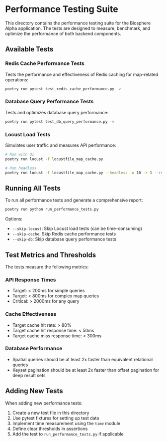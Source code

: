 # Performance Testing Suite

This directory contains the performance testing suite for the Biosphere Alpha application. The tests are designed to measure, benchmark, and optimize the performance of both backend components.

## Available Tests

### Redis Cache Performance Tests

Tests the performance and effectiveness of Redis caching for map-related operations:

```bash
poetry run pytest test_redis_cache_performance.py -v
```

### Database Query Performance Tests

Tests and optimizes database query performance:

```bash
poetry run pytest test_db_query_performance.py -v
```

### Locust Load Tests

Simulates user traffic and measures API performance:

```bash
# Run with UI
poetry run locust -f locustfile_map_cache.py

# Run headless
poetry run locust -f locustfile_map_cache.py --headless -u 10 -r 1 --run-time 30s
```

## Running All Tests

To run all performance tests and generate a comprehensive report:

```bash
poetry run python run_performance_tests.py
```

Options:
- `--skip-locust`: Skip Locust load tests (can be time-consuming)
- `--skip-cache`: Skip Redis cache performance tests
- `--skip-db`: Skip database query performance tests

## Test Metrics and Thresholds

The tests measure the following metrics:

### API Response Times
- Target: < 200ms for simple queries
- Target: < 800ms for complex map queries
- Critical: > 2000ms for any query

### Cache Effectiveness
- Target cache hit rate: > 80%
- Target cache hit response time: < 50ms
- Target cache miss response time: < 300ms

### Database Performance
- Spatial queries should be at least 2x faster than equivalent relational queries
- Keyset pagination should be at least 2x faster than offset pagination for deep result sets

## Adding New Tests

When adding new performance tests:

1. Create a new test file in this directory
2. Use pytest fixtures for setting up test data
3. Implement time measurement using the `time` module
4. Define clear thresholds in assertions
5. Add the test to `run_performance_tests.py` if applicable